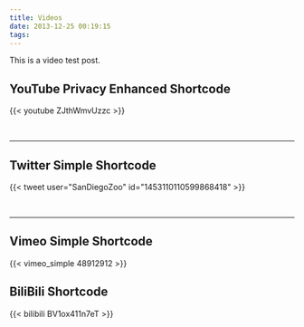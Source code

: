 ```yaml
---
title: Videos
date: 2013-12-25 00:19:15
tags:
---
```


This is a video test post.

## YouTube Privacy Enhanced Shortcode

{{< youtube ZJthWmvUzzc >}}

<br>

---
<!--more-->
## Twitter Simple Shortcode

{{< tweet user="SanDiegoZoo" id="1453110110599868418" >}}

<br>

---

## Vimeo Simple Shortcode

{{< vimeo_simple 48912912 >}}

## BiliBili Shortcode

{{< bilibili BV1ox411n7eT >}}


